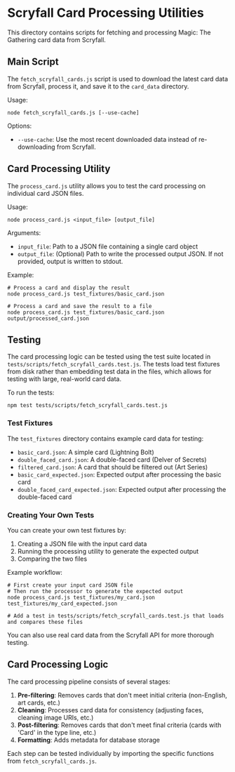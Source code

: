 # Scryfall Card Processing Utilities

This directory contains scripts for fetching and processing Magic: The Gathering card data from Scryfall.

## Main Script

The `fetch_scryfall_cards.js` script is used to download the latest card data from Scryfall, process it, and save it to the `card_data` directory.

Usage:
```
node fetch_scryfall_cards.js [--use-cache]
```

Options:
- `--use-cache`: Use the most recent downloaded data instead of re-downloading from Scryfall.

## Card Processing Utility

The `process_card.js` utility allows you to test the card processing on individual card JSON files.

Usage:
```
node process_card.js <input_file> [output_file]
```

Arguments:
- `input_file`: Path to a JSON file containing a single card object
- `output_file`: (Optional) Path to write the processed output JSON. If not provided, output is written to stdout.

Example:
```
# Process a card and display the result
node process_card.js test_fixtures/basic_card.json

# Process a card and save the result to a file
node process_card.js test_fixtures/basic_card.json output/processed_card.json
```

## Testing

The card processing logic can be tested using the test suite located in `tests/scripts/fetch_scryfall_cards.test.js`. The tests load test fixtures from disk rather than embedding test data in the files, which allows for testing with large, real-world card data.

To run the tests:

```
npm test tests/scripts/fetch_scryfall_cards.test.js
```

### Test Fixtures

The `test_fixtures` directory contains example card data for testing:

- `basic_card.json`: A simple card (Lightning Bolt)
- `double_faced_card.json`: A double-faced card (Delver of Secrets)
- `filtered_card.json`: A card that should be filtered out (Art Series)
- `basic_card_expected.json`: Expected output after processing the basic card
- `double_faced_card_expected.json`: Expected output after processing the double-faced card

### Creating Your Own Tests

You can create your own test fixtures by:

1. Creating a JSON file with the input card data
2. Running the processing utility to generate the expected output
3. Comparing the two files

Example workflow:
```
# First create your input card JSON file
# Then run the processor to generate the expected output
node process_card.js test_fixtures/my_card.json test_fixtures/my_card_expected.json

# Add a test in tests/scripts/fetch_scryfall_cards.test.js that loads and compares these files
```

You can also use real card data from the Scryfall API for more thorough testing.

## Card Processing Logic

The card processing pipeline consists of several stages:

1. **Pre-filtering**: Removes cards that don't meet initial criteria (non-English, art cards, etc.)
2. **Cleaning**: Processes card data for consistency (adjusting faces, cleaning image URIs, etc.)
3. **Post-filtering**: Removes cards that don't meet final criteria (cards with 'Card' in the type line, etc.)
4. **Formatting**: Adds metadata for database storage

Each step can be tested individually by importing the specific functions from `fetch_scryfall_cards.js`. 